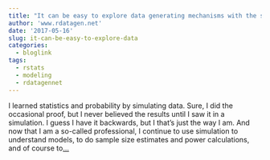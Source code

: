 ```yaml
---
title: "It can be easy to explore data generating mechanisms with the simstudy package"
author: 'www.rdatagen.net'
date: '2017-05-16'
slug: it-can-be-easy-to-explore-data
categories:
  - bloglink
tags:
  - rstats
  - modeling
  - rdatagennet
---
```


I learned statistics and probability by simulating data. Sure, I did the occasional proof, but I never believed the results until I saw it in a simulation. I guess I have it backwards, but I that’s just the way I am. And now that I am a so-called professional, I continue to use simulation to understand models, to do sample size estimates and power calculations, and of course to[... <i class="fas fa-external-link-alt"></i>](https://www.rdatagen.net/post/intro-to-simstudy/)

